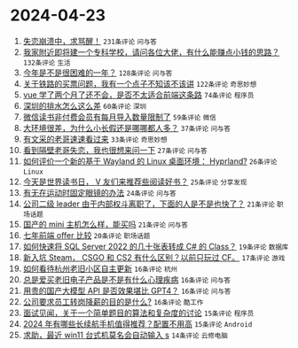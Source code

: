 # 2024-04-23

1. [失恋崩溃中，求骂醒！](https://www.v2ex.com/t/1034891) `231条评论` `问与答`
1. [我家附近即将建一个专科学校，请问各位大佬，有什么能赚点小钱的思路？](https://www.v2ex.com/t/1034899) `132条评论` `生活`
1. [今年是不是很困难的一年？](https://www.v2ex.com/t/1034815) `128条评论` `问与答`
1. [关于铁路的买票问题，我有一个点子不知该不该讲](https://www.v2ex.com/t/1034821) `122条评论` `奇思妙想`
1. [vue 学了两个月了还不会，是否不太适合前端这条路](https://www.v2ex.com/t/1034933) `74条评论` `程序员`
1. [深圳的排水怎么这么差](https://www.v2ex.com/t/1034812) `60条评论` `深圳`
1. [微信读书非付费会员有每月导入数量限制了](https://www.v2ex.com/t/1034799) `59条评论` `微信`
1. [大环境很差，为什么小长假还是哪哪都人多？](https://www.v2ex.com/t/1034904) `37条评论` `问与答`
1. [有文采的老哥速速看过来](https://www.v2ex.com/t/1034954) `33条评论` `奇思妙想`
1. [看到隔壁老哥失恋，我也很想来问一下](https://www.v2ex.com/t/1034985) `27条评论` `问与答`
1. [如何评价一个新的基于 Wayland 的 Linux 桌面环境： Hyprland?](https://www.v2ex.com/t/1034885) `26条评论` `Linux`
1. [今天是世界读书日， V 友们来推荐些阅读好书？](https://www.v2ex.com/t/1034945) `25条评论` `分享发现`
1. [有无在运动时固定眼镜的办法](https://www.v2ex.com/t/1034805) `24条评论` `问与答`
1. [公司二级 leader 由于内部权斗离职了，下面的人是不是也快了？](https://www.v2ex.com/t/1034829) `21条评论` `职场话题`
1. [国产的 mini 主机怎么样，能买吗](https://www.v2ex.com/t/1034828) `21条评论` `问与答`
1. [七年前端 offer 比较](https://www.v2ex.com/t/1034966) `20条评论` `职场话题`
1. [如何快速将 SQL Server 2022 的几十张表转成 C# 的 Class？](https://www.v2ex.com/t/1034846) `19条评论` `数据库`
1. [新入坑 Steam， CSGO 和 CS2 有什么区别？以前只玩过 CF。](https://www.v2ex.com/t/1034878) `17条评论` `游戏`
1. [如何看待杭州老旧小区自主更新](https://www.v2ex.com/t/1034894) `16条评论` `杭州`
1. [总是爱买老旧电子产品是不是有什么心理疾病](https://www.v2ex.com/t/1034838) `16条评论` `问与答`
1. [用贵的国产大模型 API 是否效果堪比 GPT4？](https://www.v2ex.com/t/1034834) `16条评论` `问与答`
1. [公司要求员工转岗降薪的目的是什么?](https://www.v2ex.com/t/1034823) `16条评论` `酷工作`
1. [面试见闻，关于一个简单题目的算法和复杂度的讨论](https://www.v2ex.com/t/1034963) `15条评论` `程序员`
1. [2024 年有哪些长续航手机值得推荐？配置不用高](https://www.v2ex.com/t/1034930) `15条评论` `Android`
1. [求助，最近 win11 台式机莫名会自动输入 s](https://www.v2ex.com/t/1034869) `14条评论` `云修电脑`
